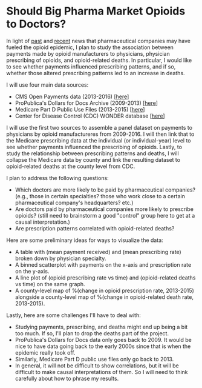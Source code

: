 # Should Big Pharma Market Opioids to Doctors?

In light of [past](http://www.nytimes.com/2007/05/10/business/11drug-web.html?mcubz=0) and [recent](http://www.npr.org/sections/thetwo-way/2017/09/19/552135830/41-states-to-investigate-pharmaceutical-companies-over-opioids) news that pharmaceutical companies may have fueled the opioid epidemic, I plan to study the association between payments made by opioid manufacturers to physicians, physician prescribing of opioids, and opioid-related deaths. In particular, I would like to see whether payments influenced prescribing patterns, and if so, whether those altered prescribing patterns led to an increase in deaths.

I will use four main data sources:
- CMS Open Payments data (2013-2016) [[here](https://www.cms.gov/OpenPayments/Explore-the-Data/Dataset-Downloads.html)]
- ProPublica's Dollars for Docs Archive (2009-2013) [[here](https://www.propublica.org/datastore/dataset/dollars-for-docs-data-archive)]
- Medicare Part D Public Use Files (2013-2015) [[here](https://www.cms.gov/Research-Statistics-Data-and-Systems/Statistics-Trends-and-Reports/Medicare-Provider-Charge-Data/Part-D-Prescriber.html)]
- Center for Disease Control (CDC) WONDER database [[here](https://wonder.cdc.gov/)]

I will use the first two sources to assemble a panel dataset on payments to physicians by opioid manufactureres from 2009-2016. I will then link that to the Medicare prescribing data at the individual (or individual-year) level to see whether payments influenced the prescribing of opioids. Lastly, to study the relationship between prescribing patterns and deaths, I will collapse the Medicare data by county and link the resulting dataset to opioid-related deaths at the county level from CDC.

I plan to address the following questions:
- Which doctors are more likely to be paid by pharmaceutical companies? (e.g., those in certain specialties? those who work close to a certain pharmaceutical company's headquarters? etc.)
- Are doctors paid by pharmaceutical companies more likely to prescribe opioids? (still need to brainstorm a good "control" group here to get at a causal interpretation.)
- Are prescription patterns correlated with opioid-related deaths?

Here are some preliminary ideas for ways to visualize the data:
- A table with (mean payment received) and (mean prescribing rate) broken down by physician specialty. 
- A binned scatterplot with payments on the x-axis and prescription rate on the y-axis.
- A line plot of (opioid prescribing rate vs time) and (opioid-related deaths vs time) on the same graph.
- A county-level map of %(change in opioid prescription rate, 2013-2015) alongside a county-level map of %(change in opioid-related death rate, 2013-2015).

Lastly, here are some challenges I'll have to deal with:
- Studying payments, prescribing, and deaths might end up being a bit too much. If so, I'll plan to drop the deaths part of the project.
- ProPublica's Dollars for Docs data only goes back to 2009. It would be nice to have data going back to the early 2000s since that is when the epidemic really took off.
- Similarly, Medicare Part D public use files only go back to 2013. 
- In general, it will not be difficult to show correlations, but it will be difficult to make causal interpretations of them. So I will need to think carefully about how to phrase my results.